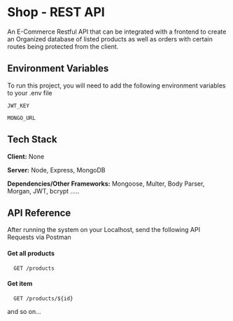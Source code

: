 # Shop - REST API

An E-Commerce Restful API that can be integrated with a frontend to create an Organized database of listed products as well as orders with certain routes being protected from the client.
## Environment Variables

To run this project, you will need to add the following environment variables to your .env file

`JWT_KEY`

`MONGO_URL`


## Tech Stack

**Client:** None

**Server:** Node, Express, MongoDB

**Dependencies/Other Frameworks:** Mongoose, Multer, Body Parser, Morgan, JWT, bcrypt .....


## API Reference
After running the system on your Localhost, send the following API Requests via Postman
#### Get all products

```http
  GET /products
```



#### Get item

```http
  GET /products/${id}
```

and so on...


